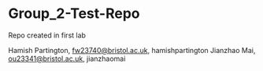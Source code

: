 # Group_2-Test-Repo
Repo created in first lab

Hamish Partington, fw23740@bristol.ac.uk, hamishpartington
Jianzhao Mai, ou23341@bristol.ac.uk, jianzhaomai

